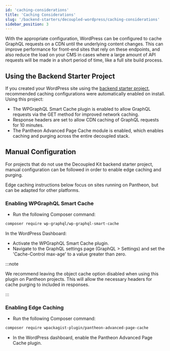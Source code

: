 ```yaml
---
id: 'caching-considerations'
title: 'Caching Considerations'
slug: '/backend-starters/decoupled-wordpress/caching-considerations'
sidebar_position: 3
---
```


With the appropriate configuration, WordPress can be configured to cache GraphQL
requests on a CDN until the underlying content changes. This can improve
performance for front-end sites that rely on these endpoints, and also reduce
the load on your CMS in cases where a large amount of API requests will be made
in a short period of time, like a full site build process.

## Using the Backend Starter Project

If you created your WordPress site using the
[backend starter project](./creating-a-new-project), recommended caching
configurations were automatically enabled on install. Using this project:

- The WPGraphQL Smart Cache plugin is enabled to allow GraphQL requests via the
  GET method for improved network caching.
- Response headers are set to allow CDN caching of GraphQL requests for 10
  minutes.
- The Pantheon Advanced Page Cache module is enabled, which enables caching and
  purging across the entire decoupled stack.

## Manual Configuration

For projects that do not use the Decoupled Kit backend starter project, manual
configuration can be followed in order to enable edge caching and purging.

Edge caching instructions below focus on sites running on Pantheon, but can be
adapted for other platforms.

### Enabling WPGraphQL Smart Cache

- Run the following Composer command:

```bash
composer require wp-graphql/wp-graphql-smart-cache
```

In the WordPress Dashboard:

- Activate the WPGraphQL Smart Cache plugin.
- Navigate to the GraphQL settings page (GraphQL > Settings) and set the
  'Cache-Control max-age' to a value greater than zero.

:::note

We recommend leaving the object cache option disabled when using this plugin on
Pantheon projects. This will allow the necessary headers for cache purging to
included in responses.

:::

### Enabling Edge Caching

- Run the following Composer command:

```bash
composer require wpackagist-plugin/pantheon-advanced-page-cache
```

- In the WordPress dashboard, enable the Pantheon Advanced Page Cache plugin.
